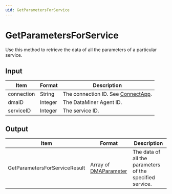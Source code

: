 ```yaml
---
uid: GetParametersForService
---
```


# GetParametersForService

Use this method to retrieve the data of all the parameters of a particular service.

## Input

| Item       | Format  | Description                                           |
|------------|---------|-------------------------------------------------------|
| connection | String  | The connection ID. See [ConnectApp](xref:ConnectApp). |
| dmaID      | Integer | The DataMiner Agent ID.                               |
| serviceID  | Integer | The service ID.                                       |

## Output

| Item | Format | Description |
|--|--|--|
| GetParametersForServiceResult | Array of [DMAParameter](xref:DMAParameter) | The data of all the parameters of the specified service. |
